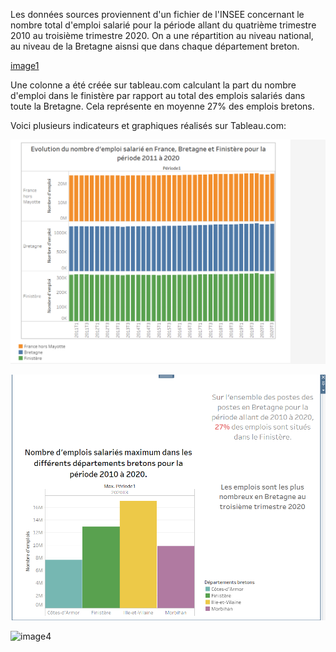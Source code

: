 Les données sources proviennent d'un fichier de l'INSEE concernant le nombre total d'emploi salarié pour la période allant du quatrième trimestre 2010 au troisième trimestre 2020.
On a une répartition au niveau national, au niveau de la Bretagne aisnsi que dans chaque département breton.

[image1](https://github.com/celine29730/Un-tableau-de-bord-pour-l-INSEE/blob/main/image%20donn%C3%A9es.png)

Une colonne a été créée sur tableau.com calculant la part du nombre d'emploi dans le finistère par rapport au total des emplois salariés dans toute la Bretagne. Cela représente en moyenne 27% des emplois bretons.

Voici plusieurs indicateurs et graphiques réalisés sur Tableau.com:

![image2](https://github.com/celine29730/Un-tableau-de-bord-pour-l-INSEE/blob/main/image2.png)

![image3](https://github.com/celine29730/Un-tableau-de-bord-pour-l-INSEE/blob/main/image3.png)

![image4](https://github.com/celine29730/Un-tableau-de-bord-pour-l-INSEE/blob/main/image4.png)


